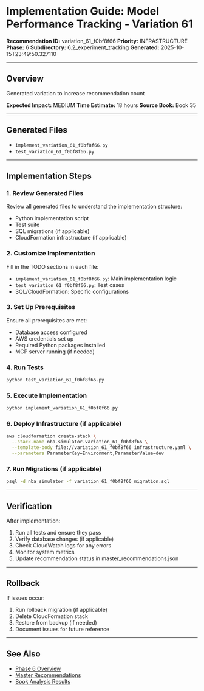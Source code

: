 # Implementation Guide: Model Performance Tracking - Variation 61

**Recommendation ID:** variation_61_f0bf8f66
**Priority:** INFRASTRUCTURE
**Phase:** 6
**Subdirectory:** 6.2_experiment_tracking
**Generated:** 2025-10-15T23:49:50.327110

---

## Overview

Generated variation to increase recommendation count

**Expected Impact:** MEDIUM
**Time Estimate:** 18 hours
**Source Book:** Book 35

---

## Generated Files

- `implement_variation_61_f0bf8f66.py`
- `test_variation_61_f0bf8f66.py`

---

## Implementation Steps

### 1. Review Generated Files

Review all generated files to understand the implementation structure:
- Python implementation script
- Test suite
- SQL migrations (if applicable)
- CloudFormation infrastructure (if applicable)

### 2. Customize Implementation

Fill in the TODO sections in each file:
- `implement_variation_61_f0bf8f66.py`: Main implementation logic
- `test_variation_61_f0bf8f66.py`: Test cases
- SQL/CloudFormation: Specific configurations

### 3. Set Up Prerequisites

Ensure all prerequisites are met:
- Database access configured
- AWS credentials set up
- Required Python packages installed
- MCP server running (if needed)

### 4. Run Tests

```bash
python test_variation_61_f0bf8f66.py
```

### 5. Execute Implementation

```bash
python implement_variation_61_f0bf8f66.py
```

### 6. Deploy Infrastructure (if applicable)

```bash
aws cloudformation create-stack \
  --stack-name nba-simulator-variation_61_f0bf8f66 \
  --template-body file://variation_61_f0bf8f66_infrastructure.yaml \
  --parameters ParameterKey=Environment,ParameterValue=dev
```

### 7. Run Migrations (if applicable)

```bash
psql -d nba_simulator -f variation_61_f0bf8f66_migration.sql
```

---

## Verification

After implementation:
1. Run all tests and ensure they pass
2. Verify database changes (if applicable)
3. Check CloudWatch logs for any errors
4. Monitor system metrics
5. Update recommendation status in master_recommendations.json

---

## Rollback

If issues occur:
1. Run rollback migration (if applicable)
2. Delete CloudFormation stack
3. Restore from backup (if needed)
4. Document issues for future reference

---

## See Also

- [Phase 6 Overview](/Users/ryanranft/nba-simulator-aws/docs/phases/phase_6/)
- [Master Recommendations](/Users/ryanranft/nba-mcp-synthesis/analysis_results/master_recommendations.json)
- [Book Analysis Results](/Users/ryanranft/nba-mcp-synthesis/analysis_results/)
